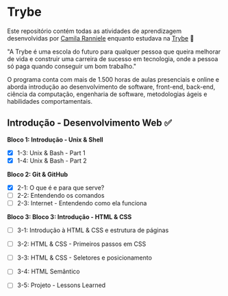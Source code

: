 # Trybe

Este repositório contém todas as atividades de aprendizagem desenvolvidas por [Camila Ranniele](https://github.com/camilaranniele) enquanto estudava na [Trybe](https://www.betrybe.com/) 🚀

"A Trybe é uma escola do futuro para qualquer pessoa que queira melhorar de vida e construir uma carreira de sucesso em tecnologia, onde a pessoa só paga quando conseguir um bom trabalho."

O programa conta com mais de 1.500 horas de aulas presenciais e online e aborda introdução ao desenvolvimento de software, front-end, back-end, ciência da computação, engenharia de software, metodologias ágeis e habilidades comportamentais.

## Introdução - Desenvolvimento Web ✅
**Bloco 1: Introdução - Unix & Shell**
- [x] 1-3: Unix & Bash - Part 1
- [x] 1-4: Unix & Bash - Part 2

**Bloco 2: Git & GitHub**
- [x] 2-1: O que é e para que serve?
- [ ] 2-2: Entendendo os comandos
- [ ] 2-3: Internet - Entendendo como ela funciona

**Bloco 3: Bloco 3: Introdução - HTML & CSS**
- [ ] 3-1: Introdução à HTML & CSS e estrutura de páginas 
- [ ] 3-2: HTML & CSS - Primeiros passos em CSS
- [ ] 3-3: HTML & CSS - Seletores e posicionamento
- [ ] 3-4: HTML Semântico
- [ ] 3-5: Projeto - Lessons Learned


